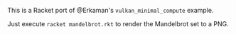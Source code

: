 This is a Racket port of @Erkaman's `vulkan_minimal_compute` example.

Just execute `racket mandelbrot.rkt` to render the Mandelbrot set to a PNG.

